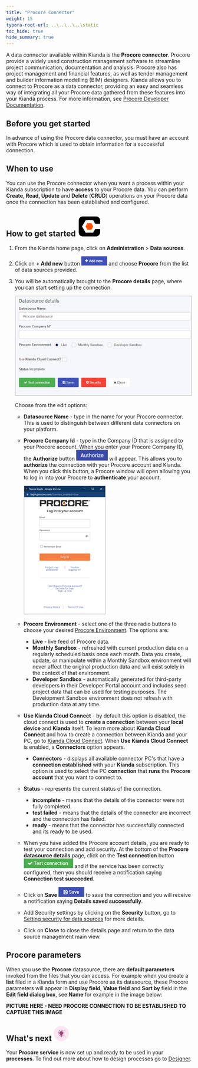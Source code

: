 ```yaml
---
title: "Procore Connector"
weight: 15
typora-root-url: ..\..\..\..\static
toc_hide: true
hide_summary: true
---
```


A data connector available within Kianda is the **Procore connector**. Procore provide a widely used construction management software to streamline project communication, documentation and analysis. Procore also has project management and financial features, as well as tender management and builder information modelling (BIM) designers. Kianda allows you to connect to Procore as a data connector, providing an easy and seamless way of integrating all your Procore data gathered from these features into your Kianda process. For more information, see [Procore Developer Documentation](https://developers.procore.com/documentation/introduction).



## Before you get started

In advance of using the Procore data connector, you must have an account with Procore which is used to obtain information for a successful connection.



## When to use

You can use the Procore connector when you want a process within your Kianda subscription to have **access** to your Procore data. You can perform **Create, Read, Update** and **Delete** (**CRUD**) operations on your Procore data once the connection has been established and configured.



## How to get started ![Add new data connector button](/images/procore-logo.png) 

1. From the Kianda home page, click on **Administration** > **Data sources**.

2. Click on **+ Add new** button ![Add new data connector button](/images/addnew.png) and choose **Procore** from the list of data sources provided.

3. You will be automatically brought to the **Procore details** page, where you can start setting up the connection. 

   ![Procore connection details](/images/procore-connector-details.png)

   Choose from the edit options:

   - **Datasource Name** - type in the name for your Procore connector. This is used to distinguish between different data connectors on your platform.
   
   - **Procore Company Id** - type in the Company ID that is assigned to your Procore account. When you enter your Procore Company ID, the **Authorize** button <img src="/images/authorize.jpg" alt="authorize button" style="zoom:150%;" /> will appear. This allows you to **authorize** the connection with your Procore account and Kianda. When you click this button, a Procore window will open allowing you to log in into your Procore to **authenticate** your account.
   
     <img src="/images/procore-log-in.png" alt="Procore log in window" style="zoom:50%;" />
   
   - **Procore Environment** - select one of the three radio buttons to choose your desired [Procore Environment](https://developers.procore.com/documentation/development-environments). The options are: 
   
     - **Live** - live feed of Procore data.
     - **Monthly Sandbox** - refreshed with current production data on a regularly scheduled basis once each month. Data you create, update, or manipulate within a Monthly Sandbox environment will never affect the original production data and will exist solely in the context of that environment.
     - **Developer Sandbox** - automatically generated for third-party developers in their Developer Portal account and includes seed project data that can be used for testing purposes. The Development Sandbox environment does not refresh with production data at any time.
   
   - **Use Kianda Cloud Connect** - by default this option is disabled, the cloud connect is used to **create a connection** between your **local device** and **Kianda** itself. To learn more about **Kianda Cloud Connect** and how to create a connection between Kianda and your PC, go to [Kianda Cloud Connect](/platform/connectors/kianda-cloud-connect/). When **Use Kianda Cloud Connect** is enabled, a **Connectors** option appears.
   
     - **Connectors** - displays all available connector PC's that have a **connection established** with your **Kianda** subscription. This option is used to select the PC **connection** that **runs** the **Procore account** that you want to connect to.
   
   - **Status** - represents the current status of the connection.
     - **incomplete** - means that the details of the connector were not fully completed.
     - **test failed** - means that the details of the connector are incorrect and the connection has failed.
     - **ready** - means that the connector has successfully connected and its ready to be used.
   
   - When you have added the Procore account details, you are ready to test your connection and add security. At the bottom of the **Procore datasource details** page, click on the **Test connection** button ![Test connection for REST Service](/images/test-connection.jpg) and if the service has been correctly configured, then you should receive a notification saying **Connection test succeeded**.
   
   - Click on **Save** ![Save connection button](/images/save-connection.jpg) to save the connection and you will receive a notification saying **Details saved successfully**.
   
   - Add Security settings by clicking on the **Security** button, go to [Setting security for data sources](/platform/connectors/#setting-security-for-data-sources) for more details.
   
   - Click on **Close** to close the details page and return to the data source management main view.



## Procore parameters

When you use the **Procore** datasource, there are **default parameters** invoked from the files that you can access. For example when you create a **list** filed in a Kianda form and use Procore as its datasource, these Procore parameters will appear in **Display field**, **Value field** and **Sort by** field in the **Edit field dialog box**, see **Name** for example in the image below:

**PICTURE HERE - NEED PROCORE CONNECTION TO BE ESTABLISHED TO CAPTURE THIS IMAGE**



## What's next  ![Idea icon](/images/18.png) ##

Your **Procore service** is now set up and ready to be used in your **processes**. To find out more about how to design processes go to [Designer](/platform/application-designer/designer/).
